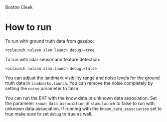 Boston Cleek

# How to run
To run with ground truth data from gazebo:

`roslaunch nulsam slam.launch debug:=true`

To run with lidar sensor and feature detection:

`roslaunch nulsam slam.launch debug:=false`

You can adjust the landmark visibility range and noise levels for the ground truth data in `landmarks.launch`. You can remove the noise completely by setting the `noise` parameter to false.

You can run the EKF with the know data or unknown data association. Set the parameter `known_data_association` in `slam.launch` to false to run with unknown data association. If running with the `known_data_association` set to true make sure to set `debug` to true as well.
